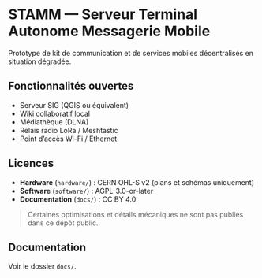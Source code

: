 
# STAMM — Serveur Terminal Autonome Messagerie Mobile

Prototype de kit de communication et de services mobiles décentralisés en situation dégradée.

## Fonctionnalités ouvertes
- Serveur SIG (QGIS ou équivalent)
- Wiki collaboratif local
- Médiathèque (DLNA)
- Relais radio LoRa / Meshtastic
- Point d’accès Wi-Fi / Ethernet

## Licences
- **Hardware** (`hardware/`) : CERN OHL-S v2 (plans et schémas uniquement)
- **Software** (`software/`) : AGPL-3.0-or-later
- **Documentation** (`docs/`) : CC BY 4.0

> Certaines optimisations et détails mécaniques ne sont pas publiés dans ce dépôt public.

## Documentation
Voir le dossier `docs/`.
